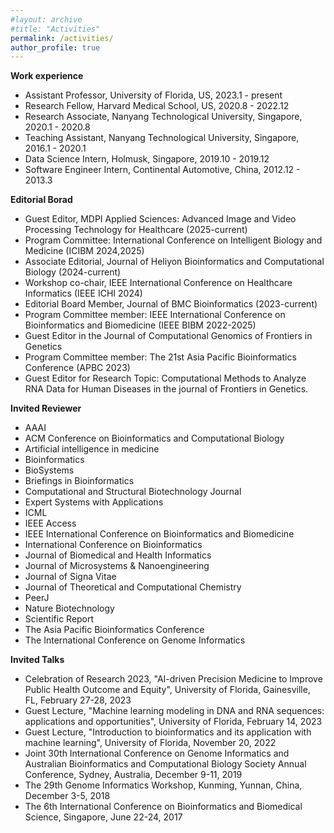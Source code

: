 ```yaml
---
#layout: archive
#title: "Activities"
permalink: /activities/
author_profile: true
---
```


<b>Work experience</b>
- Assistant Professor, University of Florida, US, 2023.1 - present
- Research Fellow, Harvard Medical School, US, 2020.8 - 2022.12
- Research Associate, Nanyang Technological University, Singapore, 2020.1 - 2020.8
- Teaching Assistant, Nanyang Technological University, Singapore, 2016.1 - 2020.1
- Data Science Intern, Holmusk, Singapore, 2019.10 - 2019.12
- Software Engineer Intern, Continental Automotive, China, 2012.12 - 2013.3

<b>Editorial Borad</b>  
- Guest Editor, MDPI Applied Sciences: Advanced Image and Video Processing Technology for Healthcare (2025-current)
- Program Committee: International Conference on Intelligent Biology and Medicine (ICIBM 2024,2025)
- Associate Editorial, Journal of Heliyon Bioinformatics and Computational Biology (2024-current)
- Workshop co-chair, IEEE International Conference on Healthcare Informatics (IEEE ICHI 2024)
- Editorial Board Member, Journal of BMC Bioinformatics (2023-current)
- Program Committee member: IEEE International Conference on Bioinformatics and Biomedicine (IEEE BIBM 2022-2025)
- Guest Editor in the Journal of Computational Genomics of Frontiers in Genetics
- Program Committee member: The 21st Asia Pacific Bioinformatics Conference (APBC 2023)  
- Guest Editor for Research Topic: Computational Methods to Analyze RNA Data for Human Diseases in the journal of Frontiers in Genetics.  

<b>Invited Reviewer</b>   
- AAAI
- ACM Conference on Bioinformatics and Computational Biology 
- Artificial intelligence in medicine 
- Bioinformatics 
- BioSystems
- Briefings in Bioinformatics
- Computational and Structural Biotechnology Journal
- Expert Systems with Applications
- ICML 
- IEEE Access
- IEEE International Conference on Bioinformatics and Biomedicine  
- International Conference on Bioinformatics  
- Journal of Biomedical and Health Informatics
- Journal of Microsystems & Nanoengineering
- Journal of Signa Vitae 
- Journal of Theoretical and Computational Chemistry
- PeerJ
- Nature Biotechnology
- Scientific Report  
- The Asia Pacific Bioinformatics Conference  
- The International Conference on Genome Informatics  
 
 
<b>Invited Talks</b>
- Celebration of Research 2023, "AI-driven Precision Medicine to Improve Public Health Outcome and Equity", University of Florida, Gainesville, FL, February 27-28, 2023
- Guest Lecture, "Machine learning modeling in DNA and RNA sequences: applications and opportunities", University of Florida, February 14, 2023
- Guest Lecture, "Introduction to bioinformatics and its application with machine learning", University of Florida, November 20, 2022
- Joint 30th International Conference on Genome Informatics and Australian Bioinformatics and Computational Biology Society Annual Conference, Sydney, Australia, December 9-11, 2019
- The 29th Genome Informatics Workshop, Kunming, Yunnan, China, December 3-5, 2018
- The 6th International Conference on Bioinformatics and Biomedical Science, Singapore, June 22-24, 2017

